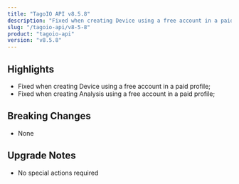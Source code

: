 ```yaml
---
title: "TagoIO API v8.5.8"
description: "Fixed when creating Device using a free account in a paid profile;"
slug: "/tagoio-api/v8-5-8"
product: "tagoio-api"
version: "v8.5.8"
---
```


## Highlights

- Fixed when creating Device using a free account in a paid profile;
- Fixed when creating Analysis using a free account in a paid profile;

## Breaking Changes

- None

## Upgrade Notes

- No special actions required
